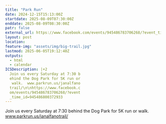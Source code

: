 ```yaml
---
title: "Park Run"
date: 2024-12-15T15:13:00Z
startdate: 2025-08-09T07:30:00Z
enddate: 2025-08-09T08:30:00Z
patr: false
external_url: https://www.facebook.com/events/945486783706268/?event_time_id=945486800372933
layout: post
location: 
feature-img: "assets/img/big-trail.jpg"
lastmod: 2025-06-05T19:12:40Z
outputs:
  - html
  - calendar
ICSDescription: |+2
  Join us every Saturday at 7:30 b  ehind the Dog Park for 5K run or   walk.  www.parkrun.us/janalfano  trail/\n\nhttps://www.facebook.c  om/events/945486783706268/?event  _time_id=945486800372933
---
```


Join us every Saturday at 7&#58;30 behind the Dog Park for 5K run or walk.  www.parkrun.us/janalfanotrail/<br>
  <br>
  
